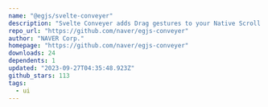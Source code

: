 ```yaml
---
name: "@egjs/svelte-conveyer"
description: "Svelte Conveyer adds Drag gestures to your Native Scroll."
repo_url: "https://github.com/naver/egjs-conveyer"
author: "NAVER Corp."
homepage: "https://github.com/naver/egjs-conveyer"
downloads: 24
dependents: 1
updated: "2023-09-27T04:35:48.923Z"
github_stars: 113
tags: 
  - ui
---
```

